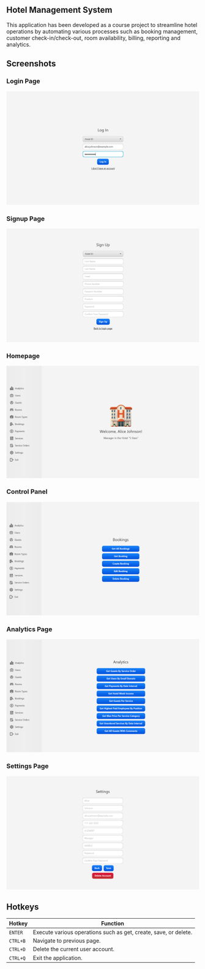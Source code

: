 ## Hotel Management System
This application has been developed as a course project to streamline hotel operations by automating various processes such as booking management, customer check-in/check-out, room availability, billing, reporting and analytics.

## Screenshots
### Login Page
![Login Page](images/login.png)

### Signup Page
![Signup Page](images/signup.png)

### Homepage
![Homepage](images/homepage.png)

### Control Panel
![Control Panel](images/control-panel.png)

### Analytics Page
![Analytics Page](images/analytics.png)

### Settings Page
![Settings Page](images/settings.png)

## Hotkeys
| Hotkey   | Function                                                           |
|----------|--------------------------------------------------------------------|
| `ENTER`  | Execute various operations such as get, create, save, or delete.   |
| `CTRL+B` | Navigate to previous page.                                         |
| `CTRL+D` | Delete the current user account.                                   |
| `CTRL+Q` | Exit the application.                                              |